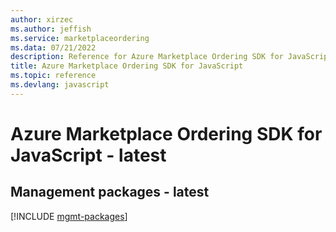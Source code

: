 ```yaml
---
author: xirzec
ms.author: jeffish
ms.service: marketplaceordering
ms.data: 07/21/2022
description: Reference for Azure Marketplace Ordering SDK for JavaScript
title: Azure Marketplace Ordering SDK for JavaScript
ms.topic: reference
ms.devlang: javascript
---
```

# Azure Marketplace Ordering SDK for JavaScript - latest

## Management packages - latest
[!INCLUDE [mgmt-packages](marketplace-ordering-mgmt-index.md)]